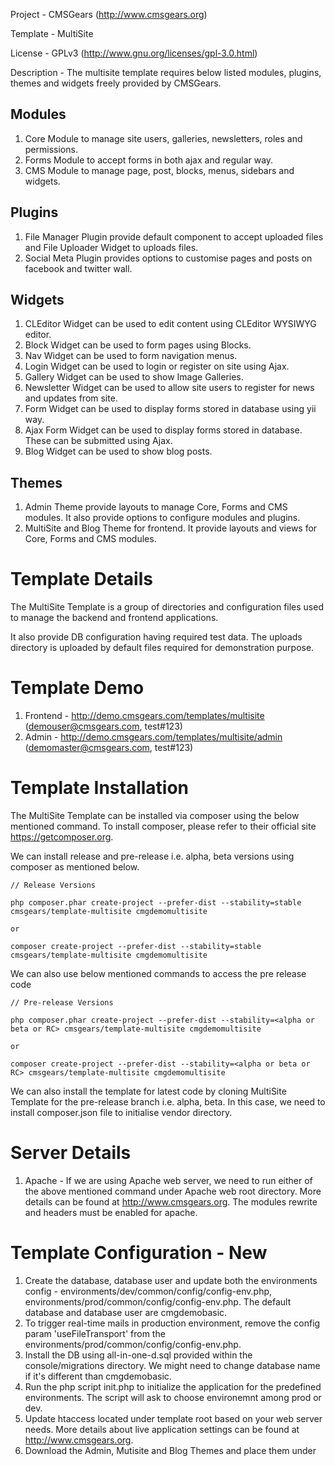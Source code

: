 Project 	- CMSGears (http://www.cmsgears.org)

Template  	- MultiSite

License 	- GPLv3 (http://www.gnu.org/licenses/gpl-3.0.html)

Description - The multisite template requires below listed modules, plugins, themes and widgets freely provided by CMSGears.

Modules
------------------------------------------
1. Core Module to manage site users, galleries, newsletters, roles and permissions.
2. Forms Module to accept forms in both ajax and regular way.
3. CMS Module to manage page, post, blocks, menus, sidebars and widgets.

Plugins
------------------------------------------
1. File Manager Plugin provide default component to accept uploaded files and File Uploader Widget to uploads files.
2. Social Meta Plugin provides options to customise pages and posts on facebook and twitter wall.

Widgets
------------------------------------------
1. CLEditor Widget can be used to edit content using CLEditor WYSIWYG editor.
2. Block Widget can be used to form pages using Blocks.
3. Nav Widget can be used to form navigation menus.
3. Login Widget can be used to login or register on site using Ajax.
4. Gallery Widget can be used to show Image Galleries.
6. Newsletter Widget can be used to allow site users to register for news and updates from site.
7. Form Widget can be used to display forms stored in database using yii way.
8. Ajax Form Widget can be used to display forms stored in database. These can be submitted using Ajax.
9. Blog Widget can be used to show blog posts.

Themes
------------------------------------------
1. Admin Theme provide layouts to manage Core, Forms and CMS modules. It also provide options to configure modules and plugins.
2. MultiSite and Blog Theme for frontend. It provide layouts and views for Core, Forms and CMS modules.

Template Details
=========================================
The MultiSite Template is a group of directories and configuration files used to manage the backend and frontend applications.

It also provide DB configuration having required test data. The uploads directory is uploaded by default files required for demonstration purpose.

Template Demo
=========================================
1. Frontend - http://demo.cmsgears.com/templates/multisite (demouser@cmsgears.com, test#123)
2. Admin - http://demo.cmsgears.com/templates/multisite/admin (demomaster@cmsgears.com, test#123)

Template Installation
=========================================

The MultiSite Template can be installed via composer using the below mentioned command. To install composer, please refer to their official site https://getcomposer.org.

We can install release and pre-release i.e. alpha, beta versions using composer as mentioned below.

```
// Release Versions

php composer.phar create-project --prefer-dist --stability=stable cmsgears/template-multisite cmgdemomultisite

or

composer create-project --prefer-dist --stability=stable cmsgears/template-multisite cmgdemomultisite
```

We can also use below mentioned commands to access the pre release code
```
// Pre-release Versions

php composer.phar create-project --prefer-dist --stability=<alpha or beta or RC> cmsgears/template-multisite cmgdemomultisite

or

composer create-project --prefer-dist --stability=<alpha or beta or RC> cmsgears/template-multisite cmgdemomultisite
```

We can also install the template for latest code by cloning MultiSite Template for the pre-release branch i.e. alpha, beta. In this case, we need to install composer.json file to initialise vendor directory.

Server Details
=========================================
1. Apache - If we are using Apache web server, we need to run either of the above mentioned command under Apache web root directory. More details can be found at http://www.cmsgears.org. The modules rewrite and headers must be enabled for apache.

Template Configuration - New
=========================================

1. Create the database, database user and update both the environments config - environments/dev/common/config/config-env.php, environments/prod/common/config/config-env.php. The default database and database user are cmgdemobasic.
2. To trigger real-time mails in production environment, remove the config param 'useFileTransport' from the environments/prod/common/config/config-env.php.
3. Install the DB using all-in-one-d.sql provided within the console/migrations directory. We might need to change database name if it's different than cmgdemobasic.
4. Run the php script init.php to initialize the application for the predefined environments. The script will ask to choose environemnt among prod or dev.
5. Update htaccess located under template root based on your web server needs. More details about live application settings can be found at http://www.cmsgears.org.
6. Download the Admin, Mutisite and Blog Themes and place them under <template root>/themes/admin, <template root>/themes/multisite and <template root>/themes/blog directories respectively.
7. Now we can run the template using our preferred browser. Example links are as mentioned below.
8. Login to admin and update file upload url in case project name is different.
9. By default all the files uploaded by users will be stored in uploads directory.

```
Frontend - http://localhost/cmgdemomultisite/frontend/web
Admin - http://localhost/cmgdemomultisite/frontend/web
```

Template Configuration - Update
=========================================

We can update the dependencies using composer.json file located at the root of template. Once done the standard composer command can be used to update dependencies.

Default Pages
=========================================

The Blog Theme installed for MultiSite Template provide views for default system pages as listed below.

Public Pages
----------------------------
1. Landing - Site index page.
2. Login - Login page allows users to login.
3. Register - Register page allows users to sign up.
4. Confirm Account - Users can confirm account by following the link sent to their email while submitting Register form.
5. Forgot Password - It can be used to generate password reset link.
6. Reset Password - Users can reset password by following the link sent to their email while submitting Forgot Password form.
7. Activate Account - User accounts added by site admin can be activated using this page.
8. Blog - The blog page shows most recent posts published on site.

Private Pages
----------------------------
1. User Home - Page displayed on login.
2. User Profile - User profile page allows users to configure their profile details.
3. User Settings - Settings page allows users to configure settings icluding account, notifications, reminders.

CMS
----------------------------
1. CMS Page - The published pages can be accessed by site url followed by page slug.
2. CMS Post - The published posts can be accessed by site url followed by post/(post slug).